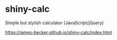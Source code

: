 # shiny-calc
Simple but stylish calculator (JavaScript/jQuery)


https://james-becker.github.io/shiny-calc/index.html
